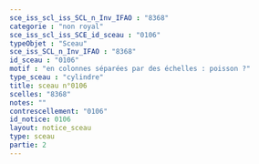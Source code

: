 ```yaml
---
sce_iss_scl_iss_SCL_n_Inv_IFAO : "8368"
categorie : "non royal"
sce_iss_scl_iss_SCE_id_sceau : "0106"
typeObjet : "Sceau"
sce_iss_SCL_n_Inv_IFAO : "8368"
id_sceau : "0106"
motif : "en colonnes séparées par des échelles : poisson ?"
type_sceau : "cylindre"
title: sceau n°0106
scelles: "8368"
notes: ""
contrescellement: "0106"
id_notice: 0106
layout: notice_sceau
type: sceau
partie: 2
---
```

